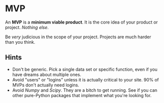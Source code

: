 # MVP
An **MVP** is a **minimum viable product**.
It is the core idea of your product or project.
_Nothing else_.

Be _very_ judicious in the scope of your project.
Projects are much harder than you think.

## Hints
* Don't be generic.
Pick a single data set or specific function, even if you have dreams about multiple ones.
* Avoid "users" or "logins" unless it is actually critical to your site.
90% of MVPs don't actually need logins.
* Avoid _Numpy_ and _Scipy_.
They are a bitch to get running.
See if you can other pure-Python packages that implement what you're looking for.
